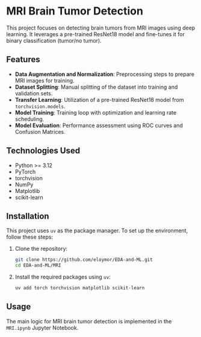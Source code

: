# MRI Brain Tumor Detection

This project focuses on detecting brain tumors from MRI images using deep learning. It leverages a pre-trained ResNet18 model and fine-tunes it for binary classification (tumor/no tumor).

## Features

-   **Data Augmentation and Normalization**: Preprocessing steps to prepare MRI images for training.
-   **Dataset Splitting**: Manual splitting of the dataset into training and validation sets.
-   **Transfer Learning**: Utilization of a pre-trained ResNet18 model from `torchvision.models`.
-   **Model Training**: Training loop with optimization and learning rate scheduling.
-   **Model Evaluation**: Performance assessment using ROC curves and Confusion Matrices.

## Technologies Used

-   Python >= 3.12
-   PyTorch
-   torchvision
-   NumPy
-   Matplotlib
-   scikit-learn

## Installation

This project uses `uv` as the package manager. To set up the environment, follow these steps:

1.  Clone the repository:
    ```bash
    git clone https://github.com/eloymor/EDA-and-ML.git
    cd EDA-and-ML/MRI
    ```
2.  Install the required packages using `uv`:
    ```bash
    uv add torch torchvision matplotlib scikit-learn
    ```

## Usage

The main logic for MRI brain tumor detection is implemented in the `MRI.ipynb` Jupyter Notebook.
